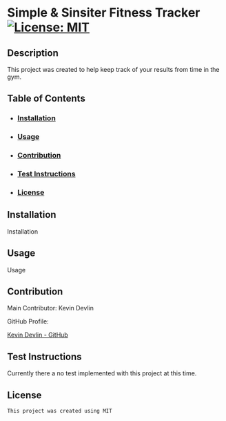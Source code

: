 # Simple & Sinsiter Fitness Tracker [![License: MIT](https://img.shields.io/badge/License-MIT-yellow.svg)](https://opensource.org/licenses/MIT)

## Description

This project was created to help keep track of your results from time in the gym.

## Table of Contents

- ### [Installation](#installation)

- ### [Usage](#usage)

- ### [Contribution](#contribution)

- ### [Test Instructions](#testInstructions)

- ### [License](#License)

## Installation

Installation

## Usage

Usage

## Contribution

Main Contributor: Kevin Devlin

GitHub Profile:

[Kevin Devlin - GitHub](https://github.com/azwethinkweizkd)

## Test Instructions

Currently there a no test implemented with this project at this time.

## License

    This project was created using MIT
